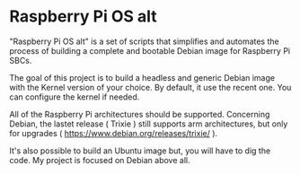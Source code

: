 # Raspberry Pi OS alt
"Raspberry Pi OS alt" is a set of scripts that simplifies and automates the process of building a complete and bootable Debian image for Raspberry Pi SBCs.
 
The goal of this project is to build a headless and generic Debian image with the Kernel version of your choice. By default, it use the recent one. You can configure the kernel if needed.
 
All of the Raspberry Pi architectures should be supported. Concerning Debian, the lastet release ( Trixie ) still supports arm architectures, but only for upgrades ( https://www.debian.org/releases/trixie/ ). 

It's also possible to build an Ubuntu image but, you will have to dig the code. My project is focused on Debian above all.
